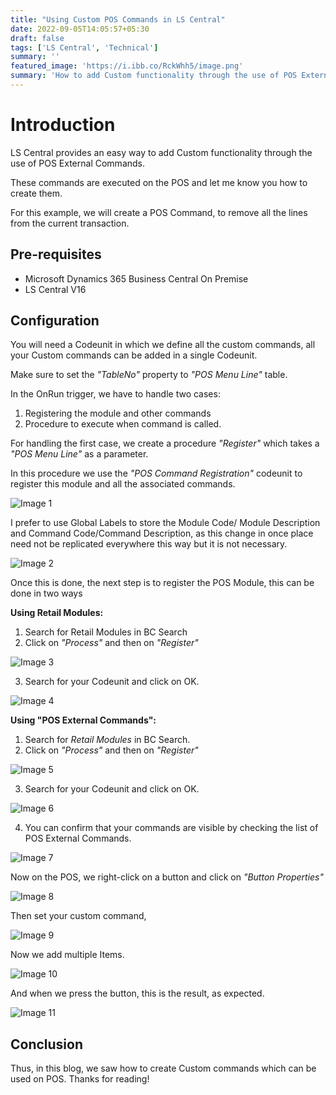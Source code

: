 ```yaml
---
title: "Using Custom POS Commands in LS Central"
date: 2022-09-05T14:05:57+05:30
draft: false
tags: ['LS Central', 'Technical']
summary: ''
featured_image: 'https://i.ibb.co/RckWhh5/image.png'
summary: 'How to add Custom functionality through the use of POS External Commands'
---
```


# Introduction
LS Central provides an easy way to add Custom functionality through the use of POS External Commands.

These commands are executed on the POS and let me know you how to create them.

For this example, we will create a POS Command, to remove all the lines from the current transaction.

## Pre-requisites
- Microsoft Dynamics 365 Business Central On Premise
- LS Central V16

## Configuration
You will need a Codeunit in which we define all the custom commands, all your Custom commands can be added in a single Codeunit.

Make sure to set the *"TableNo"* property to *"POS Menu Line"* table.

In the OnRun trigger, we have to handle two cases:
1. Registering the module and other commands
2. Procedure to execute when command is called.

For handling the first case, we create a procedure *"Register"* which takes a *"POS Menu Line"* as a parameter.

In this procedure we use the *"POS Command Registration"* codeunit to register this module and all the associated commands.

![Image 1](https://i.ibb.co/wYgY1GH/image.png)

I prefer to use Global Labels to store the Module Code/ Module Description and Command Code/Command Description, as this change in once place need not be replicated everywhere this way but it is not necessary.

![Image 2](https://i.ibb.co/HHLVDFn/image.png)

Once this is done, the next step is to register the POS Module, this can be done in two ways

**Using Retail Modules:**
1. Search for Retail Modules in BC Search
2. Click on *"Process"* and then on *"Register"*

![Image 3](https://i.ibb.co/z7mTvJX/image.png)

3. Search for your Codeunit and click on OK.

![Image 4](https://i.ibb.co/Syszq8T/image.png)

**Using "POS External Commands":**
1. Search for *Retail Modules* in BC Search.
2. Click on *"Process"* and then on *"Register"*

![Image 5](https://i.ibb.co/wy63gf3/image.png)

3. Search for your Codeunit and click on OK.

![Image 6](https://i.ibb.co/w6HRPLX/image.png)

4. You can confirm that your commands are visible by checking the list of POS External Commands.

![Image 7](https://i.ibb.co/2cGMzTX/image.png)

Now on the POS, we right-click on a button and click on *"Button Properties"*

![Image 8](https://i.ibb.co/SXdMqCX/image.png)

Then set your custom command,

![Image 9](https://i.ibb.co/hK5ykBV/image.png)

Now we add multiple Items.

![Image 10](https://i.ibb.co/RckWhh5/image.png)

And when we press the button, this is the result, as expected.

![Image 11](https://i.ibb.co/LC5J5tn/image.png)

## Conclusion

Thus, in this blog, we saw how to create Custom commands which can be used on POS. 
Thanks for reading!